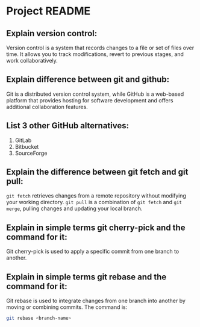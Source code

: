 # Project README

## Explain version control:
Version control is a system that records changes to a file or set of files over time. It allows you to track modifications, revert to previous stages, and work collaboratively.

## Explain difference between git and github:
Git is a distributed version control system, while GitHub is a web-based platform that provides hosting for software development and offers additional collaboration features.

## List 3 other GitHub alternatives:
1. GitLab
2. Bitbucket
3. SourceForge

## Explain the difference between git fetch and git pull:
`git fetch` retrieves changes from a remote repository without modifying your working directory. `git pull` is a combination of `git fetch` and `git merge`, pulling changes and updating your local branch.

## Explain in simple terms git cherry-pick and the command for it:
Git cherry-pick is used to apply a specific commit from one branch to another. 



## Explain in simple terms git rebase and the command for it:
Git rebase is used to integrate changes from one branch into another by moving or combining commits. The command is:
```bash
git rebase <branch-name>

